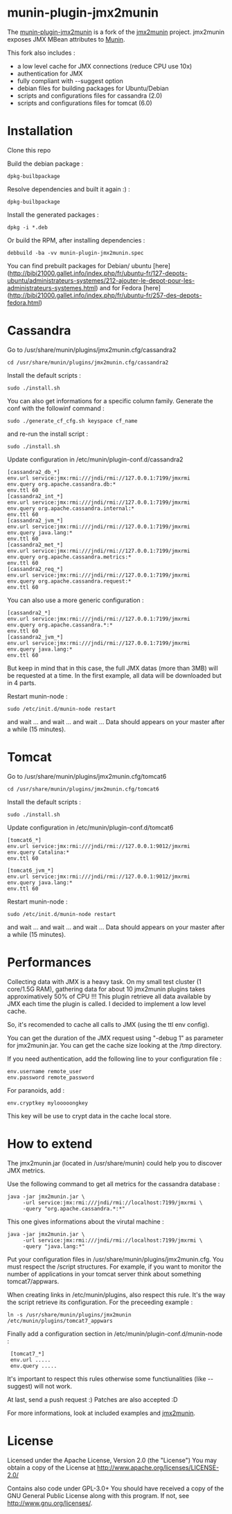 # munin-plugin-jmx2munin


The [munin-plugin-jmx2munin](http://github.com/bibi21000/munin-plugin-jmx2munin) is a fork of the [jmx2munin](http://github.com/tcurdt/jmx2munin) project. jmx2munin exposes JMX MBean attributes to [Munin](http://munin-monitoring.org/).

This fork also includes :

 * a low level cache for JMX connections (reduce CPU use 10x)
 * authentication for JMX
 * fully compliant with --suggest option
 * debian files for building packages for Ubuntu/Debian
 * scripts and configurations files for cassandra (2.0)
 * scripts and configurations files for tomcat (6.0)

# Installation

Clone this repo

Build the debian package :

    dpkg-builbpackage

Resolve dependencies and built it again :) :

    dpkg-builbpackage

Install the generated packages :

    dpkg -i *.deb

Or build the RPM, after installing dependencies :

	debbuild -ba -vv munin-plugin-jmx2munin.spec
	
You can find prebuilt packages for Debian/ ubuntu [here] (http://bibi21000.gallet.info/index.php/fr/ubuntu-fr/127-depots-ubuntu/administrateurs-systemes/212-ajouter-le-depot-pour-les-administrateurs-systemes.html)
and for Fedora [here] (http://bibi21000.gallet.info/index.php/fr/ubuntu-fr/257-des-depots-fedora.html)

# Cassandra

Go to /usr/share/munin/plugins/jmx2munin.cfg/cassandra2

    cd /usr/share/munin/plugins/jmx2munin.cfg/cassandra2

Install the default scripts :

    sudo ./install.sh

You can also get informations for a specific column family. Generate the conf with the followinf command :

    sudo ./generate_cf_cfg.sh keyspace cf_name

and re-run the install script :

    sudo ./install.sh

Update configuration in /etc/munin/plugin-conf.d/cassandra2

    [cassandra2_db_*]
    env.url service:jmx:rmi:///jndi/rmi://127.0.0.1:7199/jmxrmi
    env.query org.apache.cassandra.db:*
    env.ttl 60
    [cassandra2_int_*]
    env.url service:jmx:rmi:///jndi/rmi://127.0.0.1:7199/jmxrmi
    env.query org.apache.cassandra.internal:*
    env.ttl 60
    [cassandra2_jvm_*]
    env.url service:jmx:rmi:///jndi/rmi://127.0.0.1:7199/jmxrmi
    env.query java.lang:*
    env.ttl 60
    [cassandra2_met_*]
    env.url service:jmx:rmi:///jndi/rmi://127.0.0.1:7199/jmxrmi
    env.query org.apache.cassandra.metrics:*
    env.ttl 60
    [cassandra2_req_*]
    env.url service:jmx:rmi:///jndi/rmi://127.0.0.1:7199/jmxrmi
    env.query org.apache.cassandra.request:*
    env.ttl 60

You can also use a more generic configuration :

    [cassandra2_*]
    env.url service:jmx:rmi:///jndi/rmi://127.0.0.1:7199/jmxrmi
    env.query org.apache.cassandra.*:*
    env.ttl 60
    [cassandra2_jvm_*]
    env.url service:jmx:rmi:///jndi/rmi://127.0.0.1:7199/jmxrmi
    env.query java.lang:*
    env.ttl 60

But keep in mind that in this case, the full JMX datas (more than 3MB) will be requested at a time. In the first example, all data will be downloaded but in 4 parts.

Restart munin-node :

    sudo /etc/init.d/munin-node restart

and wait ... and wait ... and wait ... Data should appears on your master after a while (15 minutes).

# Tomcat

Go to /usr/share/munin/plugins/jmx2munin.cfg/tomcat6

    cd /usr/share/munin/plugins/jmx2munin.cfg/tomcat6

Install the default scripts :

    sudo ./install.sh

Update configuration in /etc/munin/plugin-conf.d/tomcat6

    [tomcat6_*]
    env.url service:jmx:rmi:///jndi/rmi://127.0.0.1:9012/jmxrmi
    env.query Catalina:*
    env.ttl 60

    [tomcat6_jvm_*]
    env.url service:jmx:rmi:///jndi/rmi://127.0.0.1:9012/jmxrmi
    env.query java.lang:*
    env.ttl 60

Restart munin-node :

    sudo /etc/init.d/munin-node restart

and wait ... and wait ... and wait ... Data should appears on your master after a while (15 minutes).

# Performances

Collecting data with JMX is a heavy task.
On my small test cluster (1 core/1.5G RAM), gathering data for about 10 jmx2munin plugins takes approximatively 50% of CPU !!!
This plugin retrieve all data available by JMX each time the plugin is called. I decided to implement a low level cache.

So, it's recomended to cache all calls to JMX (using the ttl env config).

You can get the duration of the JMX request using "-debug 1" as parameter for jmx2munin.jar. You can get the cache size looking at the /tmp directory.

If you need authentication, add the following line to your configuration file :

    env.username remote_user
    env.password remote_password

For paranoids, add :

    env.cryptkey mylooooongkey

This key will be use to crypt data in the cache local store.

# How to extend

The jmx2munin.jar (located in /usr/share/munin) could help you to discover JMX metrics.

Use the following command to get all metrics for the cassandra database :

    java -jar jmx2munin.jar \
         -url service:jmx:rmi:///jndi/rmi://localhost:7199/jmxrmi \
         -query "org.apache.cassandra.*:*"

This one gives informations about the virutal machine :

    java -jar jmx2munin.jar \
         -url service:jmx:rmi:///jndi/rmi://localhost:7199/jmxrmi \
         -query "java.lang:*"

Put your configuration files in /usr/share/munin/plugins/jmx2munin.cfg.
You must respect the <directory>/script structures. For example, if you want to monitor the number of applications in your tomcat server
think about something tomcat7/appwars.

When creating links in /etc/munin/plugins, also respect this rule. It's the way the script retrieve its configuration. For the
preceeding example :

    ln -s /usr/share/munin/plugins/jmx2munin /etc/munin/plugins/tomcat7_appwars

Finally add a configuration section in /etc/munin/plugin-conf.d/munin-node :

     [tomcat7_*]
     env.url .....
     env.query .....

It's important to respect this rules otherwise some functiunalities (like --suggest) will not work.

At last, send a push request :) Patches are also accepted :D

For more informations, look at included examples and [jmx2munin](http://github.com/tcurdt/jmx2munin).

# License

Licensed under the Apache License, Version 2.0 (the "License")
You may obtain a copy of the License at <http://www.apache.org/licenses/LICENSE-2.0/>

Contains also code under GPL-3.0+
You should have received a copy of the GNU General Public License
along with this program. If not, see <http://www.gnu.org/licenses/>.
